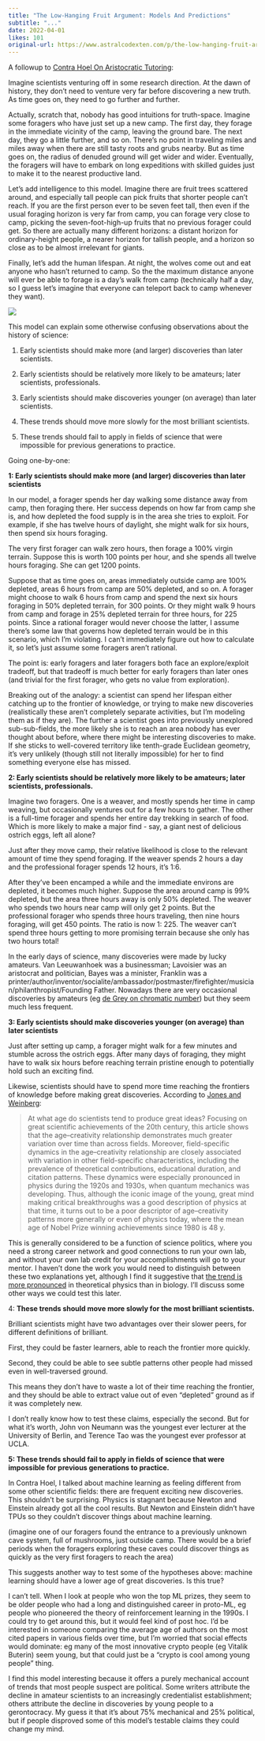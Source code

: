 ```yaml
---
title: "The Low-Hanging Fruit Argument: Models And Predictions"
subtitle: "..."
date: 2022-04-01
likes: 101
original-url: https://www.astralcodexten.com/p/the-low-hanging-fruit-argument-models
---
```

A followup to [Contra Hoel On Aristocratic Tutoring](https://astralcodexten.substack.com/p/contra-hoel-on-aristocratic-tutoring?s=w):

Imagine scientists venturing off in some research direction. At the dawn of history, they don’t need to venture very far before discovering a new truth. As time goes on, they need to go further and further.

Actually, scratch that, nobody has good intuitions for truth-space. Imagine some foragers who have just set up a new camp. The first day, they forage in the immediate vicinity of the camp, leaving the ground bare. The next day, they go a little further, and so on. There’s no point in traveling miles and miles away when there are still tasty roots and grubs nearby. But as time goes on, the radius of denuded ground will get wider and wider. Eventually, the foragers will have to embark on long expeditions with skilled guides just to make it to the nearest productive land.

Let’s add intelligence to this model. Imagine there are fruit trees scattered around, and especially tall people can pick fruits that shorter people can’t reach. If you are the first person ever to be seven feet tall, then even if the usual foraging horizon is very far from camp, you can forage very close to camp, picking the seven-foot-high-up fruits that no previous forager could get. So there are actually many different horizons: a distant horizon for ordinary-height people, a nearer horizon for tallish people, and a horizon so close as to be almost irrelevant for giants.

Finally, let’s add the human lifespan. At night, the wolves come out and eat anyone who hasn’t returned to camp. So the the maximum distance anyone will ever be able to forage is a day’s walk from camp (technically half a day, so I guess let’s imagine that everyone can teleport back to camp whenever they want).

[![](https://substackcdn.com/image/fetch/w_1456,c_limit,f_auto,q_auto:good,fl_progressive:steep/https%3A%2F%2Fbucketeer-e05bbc84-baa3-437e-9518-adb32be77984.s3.amazonaws.com%2Fpublic%2Fimages%2F5a2219ef-528e-4e9c-95d8-953625c97c38_800x272.png)](https://substackcdn.com/image/fetch/f_auto,q_auto:good,fl_progressive:steep/https%3A%2F%2Fbucketeer-e05bbc84-baa3-437e-9518-adb32be77984.s3.amazonaws.com%2Fpublic%2Fimages%2F5a2219ef-528e-4e9c-95d8-953625c97c38_800x272.png)

This model can explain some otherwise confusing observations about the history of science:

  1. Early scientists should make more (and larger) discoveries than later scientists.

  2. Early scientists should be relatively more likely to be amateurs; later scientists, professionals.

  3. Early scientists should make discoveries younger (on average) than later scientists.

  4. These trends should move more slowly for the most brilliant scientists.

  5. These trends should fail to apply in fields of science that were impossible for previous generations to practice.




Going one-by-one:

 **1: Early scientists should make more (and larger) discoveries than later scientists**

In our model, a forager spends her day walking some distance away from camp, then foraging there. Her success depends on how far from camp she is, and how depleted the food supply is in the area she tries to exploit. For example, if she has twelve hours of daylight, she might walk for six hours, then spend six hours foraging.

The very first forager can walk zero hours, then forage a 100% virgin terrain. Suppose this is worth 100 points per hour, and she spends all twelve hours foraging. She can get 1200 points.

Suppose that as time goes on, areas immediately outside camp are 100% depleted, areas 6 hours from camp are 50% depleted, and so on. A forager might choose to walk 6 hours from camp and spend the next six hours foraging in 50% depleted terrain, for 300 points. Or they might walk 9 hours from camp and forage in 25% depleted terrain for three hours, for 225 points. Since a rational forager would never choose the latter, I assume there’s some law that governs how depleted terrain would be in this scenario, which I’m violating. I can’t immediately figure out how to calculate it, so let’s just assume some foragers aren’t rational.

The point is: early foragers and later foragers both face an explore/exploit tradeoff, but that tradeoff is much better for early foragers than later ones (and trivial for the first forager, who gets no value from exploration).

Breaking out of the analogy: a scientist can spend her lifespan either catching up to the frontier of knowledge, or trying to make new discoveries (realistically these aren’t completely separate activities, but I’m modeling them as if they are). The further a scientist goes into previously unexplored sub-sub-fields, the more likely she is to reach an area nobody has ever thought about before, where there might be interesting discoveries to make. If she sticks to well-covered territory like tenth-grade Euclidean geometry, it’s very unlikely (though still not literally impossible) for her to find something everyone else has missed.

 **2: Early scientists should be relatively more likely to be amateurs; later scientists, professionals.**

Imagine two foragers. One is a weaver, and mostly spends her time in camp weaving, but occasionally ventures out for a few hours to gather. The other is a full-time forager and spends her entire day trekking in search of food. Which is more likely to make a major find - say, a giant nest of delicious ostrich eggs, left all alone?

Just after they move camp, their relative likelihood is close to the relevant amount of time they spend foraging. If the weaver spends 2 hours a day and the professional forager spends 12 hours, it’s 1:6. 

After they’ve been encamped a while and the immediate environs are depleted, it becomes much higher. Suppose the area around camp is 99% depleted, but the area three hours away is only 50% depleted. The weaver who spends two hours near camp will only get 2 points. But the professional forager who spends three hours traveling, then nine hours foraging, will get 450 points. The ratio is now 1: 225. The weaver can’t spend three hours getting to more promising terrain because she only has two hours total!

In the early days of science, many discoveries were made by lucky amateurs. Van Leeuwanhoek was a businessman; Lavoisier was an aristocrat and politician, Bayes was a minister, Franklin was a printer/author/inventor/socialite/ambassador/postmaster/firefighter/musician/philanthropist/Founding Father. Nowadays there are very occasional discoveries by amateurs (eg [de Grey on chromatic number](https://www.quantamagazine.org/decades-old-graph-problem-yields-to-amateur-mathematician-20180417/)) but they seem much less frequent.

 **3: Early scientists should make discoveries younger (on average) than later scientists**

Just after setting up camp, a forager might walk for a few minutes and stumble across the ostrich eggs. After many days of foraging, they might have to walk six hours before reaching terrain pristine enough to potentially hold such an exciting find.

Likewise, scientists should have to spend more time reaching the frontiers of knowledge before making great discoveries. According to [Jones and Weinberg](https://www.pnas.org/doi/full/10.1073/pnas.1102895108):

> At what age do scientists tend to produce great ideas? Focusing on great scientific achievements of the 20th century, this article shows that the age–creativity relationship demonstrates much greater variation over time than across fields. Moreover, field-specific dynamics in the age–creativity relationship are closely associated with variation in other field-specific characteristics, including the prevalence of theoretical contributions, educational duration, and citation patterns. These dynamics were especially pronounced in physics during the 1920s and 1930s, when quantum mechanics was developing. Thus, although the iconic image of the young, great mind making critical breakthroughs was a good description of physics at that time, it turns out to be a poor descriptor of age–creativity patterns more generally or even of physics today, where the mean age of Nobel Prize winning achievements since 1980 is 48 y.

This is generally considered to be a function of science politics, where you need a strong career network and good connections to run your own lab, and without your own lab credit for your accomplishments will go to your mentor. I haven’t done the work you would need to distinguish between these two explanations yet, although I find it suggestive that [the trend is more pronounced](https://www.lindau-nobel.org/geniuses-are-getting-older/) in theoretical physics than in biology. I’ll discuss some other ways we could test this later.

4: **These trends should move more slowly for the most brilliant scientists.**

Brilliant scientists might have two advantages over their slower peers, for different definitions of brilliant.

First, they could be faster learners, able to reach the frontier more quickly.

Second, they could be able to see subtle patterns other people had missed even in well-traversed ground.

This means they don’t have to waste a lot of their time reaching the frontier, and they should be able to extract value out of even “depleted” ground as if it was completely new.

I don’t really know how to test these claims, especially the second. But for what it’s worth, John von Neumann was the youngest ever lecturer at the University of Berlin, and Terence Tao was the youngest ever professor at UCLA. 

**5: These trends should fail to apply in fields of science that were impossible for previous generations to practice.**

In Contra Hoel, I talked about machine learning as feeling different from some other scientific fields: there are frequent exciting new discoveries. This shouldn’t be surprising. Physics is stagnant because Newton and Einstein already got all the cool results. But Newton and Einstein didn’t have TPUs so they couldn’t discover things about machine learning. 

(imagine one of our foragers found the entrance to a previously unknown cave system, full of mushrooms, just outside camp. There would be a brief periods when the foragers exploring these caves could discover things as quickly as the very first foragers to reach the area)

This suggests another way to test some of the hypotheses above: machine learning should have a lower age of great discoveries. Is this true?

I can’t tell. When I look at people who won the top ML prizes, they seem to be older people who had a long and distinguished career in proto-ML, eg people who pioneered the theory of reinforcement learning in the 1990s. I could try to get around this, but it would feel kind of post hoc. I’d be interested in someone comparing the average age of authors on the most cited papers in various fields over time, but I’m worried that social effects would dominate: eg many of the most innovative crypto people (eg Vitalik Buterin) seem young, but that could just be a “crypto is cool among young people” thing.

I find this model interesting because it offers a purely mechanical account of trends that most people suspect are political. Some writers attribute the decline in amateur scientists to an increasingly credentialist establishment; others attribute the decline in discoveries by young people to a gerontocracy. My guess it that it’s about 75% mechanical and 25% political, but if people disproved some of this model’s testable claims they could change my mind.

